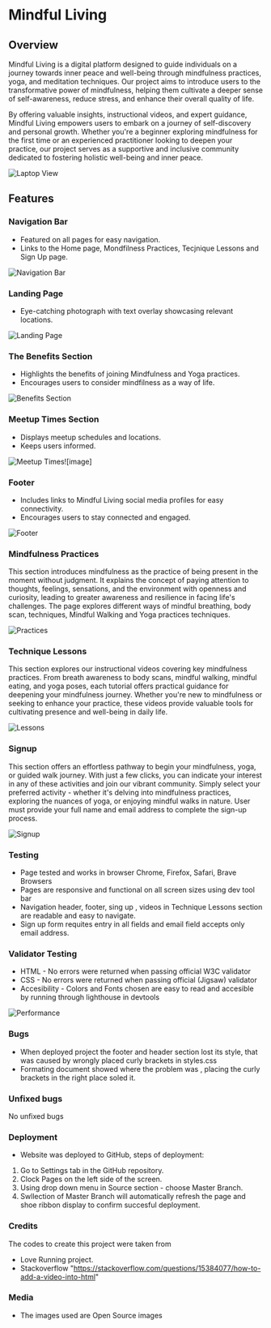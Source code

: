 # Mindful Living

## Overview
Mindful Living is a digital platform designed to guide individuals on a journey towards inner peace and well-being through mindfulness practices, yoga, and meditation techniques. Our project aims to introduce users to the transformative power of mindfulness, helping them cultivate a deeper sense of self-awareness, reduce stress, and enhance their overall quality of life.

By offering valuable insights, instructional videos, and expert guidance, Mindful Living empowers users to embark on a journey of self-discovery and personal growth. Whether you're a beginner exploring mindfulness for the first time or an experienced practitioner looking to deepen your practice, our project serves as a supportive and inclusive community dedicated to fostering holistic well-being and inner peace.


![Laptop View](https://github.com/alexkalisz/Mindful-Living/blob/main/assets/images/display.png?raw=true)


## Features

### Navigation Bar
- Featured on all pages for easy navigation.
- Links to the Home page, Mondfilness Practices, Tecjnique Lessons and Sign Up page.

![Navigation Bar](https://github.com/alexkalisz/Mindful-Living/blob/main/assets/images/navigation%20bar.png)

### Landing Page
- Eye-catching photograph with text overlay showcasing relevant locations.

![Landing Page](https://github.com/alexkalisz/Mindful-Living/blob/main/assets/images/landing%20image.png)  


### The Benefits Section
- Highlights the benefits of joining Mindfulness and Yoga practices.
- Encourages users to consider mindfilness as a way of life.

![Benefits Section](https://github.com/alexkalisz/Mindful-Living/blob/main/assets/images/Benefits%20Section.png)


### Meetup Times Section
- Displays meetup schedules and locations.
- Keeps users informed.

![Meetup Times](https://github.com/alexkalisz/Mindful-Living/blob/main/assets/images/Meetup%20Times.png)![image]

### Footer
- Includes links to Mindful Living social media profiles for easy connectivity.
- Encourages users to stay connected and engaged.

![Footer](https://github.com/alexkalisz/Mindful-Living/blob/main/assets/images/Footer.png)

### Mindfulness Practices
This section introduces mindfulness as the practice of being present in the moment without judgment. It explains the concept of paying attention to thoughts, feelings, sensations, and the environment with openness and curiosity, leading to greater awareness and resilience in facing life's challenges.
The page explores different ways of mindful breathing, body scan, techniques, Mindful Walking and Yoga practices techniques.

![Practices](https://github.com/alexkalisz/Mindful-Living/blob/main/assets/images/practices.png)

### Technique Lessons

This section explores our instructional videos covering key mindfulness practices. From breath awareness to body scans, mindful walking, mindful eating, and yoga poses, each tutorial offers practical guidance for deepening your mindfulness journey. Whether you're new to mindfulness or seeking to enhance your practice, these videos provide valuable tools for cultivating presence and well-being in daily life.

![Lessons](https://github.com/alexkalisz/Mindful-Living/blob/main/assets/images/yoga%20poses.png)


### Signup

This section offers an effortless pathway to begin your mindfulness, yoga, or guided walk journey. With just a few clicks, you can indicate your interest in any of these activities and join our vibrant community. Simply select your preferred activity - whether it's delving into mindfulness practices, exploring the nuances of yoga, or enjoying mindful walks in nature. User must provide your full name and email address to complete the sign-up process.


![Signup](https://github.com/alexkalisz/Mindful-Living/blob/main/assets/images/signup.png)

### Testing

- Page tested and works in browser Chrome, Firefox, Safari, Brave Browsers
- Pages are responsive and functional on all screen sizes using dev tool bar
- Navigation header, footer, sing up , videos in Technique Lessons section  are readable and easy to navigate.
- Sign up form requites entry in all fields  and email field accepts only email address.

### Validator Testing
- HTML - No errors were returned when passing official W3C validator
- CSS -  No errors were returned when passing official (Jigsaw) validator
- Accesibility - Colors and Fonts chosen are easy to read and accesible by running through lighthouse in devtools

![Performance](https://github.com/alexkalisz/Mindful-Living/blob/main/assets/images/performance.png)

### Bugs

- When deployed project the footer and header section lost its style, that was caused by wrongly placed curly brackets in styles.css
- Formating document showed where the problem was , placing the curly brackets in the right place soled it.

### Unfixed bugs
  No unfixed bugs

### Deployment
- Website was deployed to GitHub, steps of deployment:
1. Go to Settings tab in the GitHub repository.
2. Clock Pages on the left side of the screen.
3. Using drop down menu in Source section - choose Master Branch.
4. Swllection of Master Branch will automatically refresh the page and shoe ribbon display to confirm succesful deployment.

### Credits
The codes to create this project were taken from 
- Love Running project.
- Stackoverflow "https://stackoverflow.com/questions/15384077/how-to-add-a-video-into-html"

### Media
- The images used are Open Source images


  







